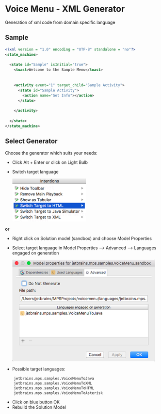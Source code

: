 Voice Menu - XML Generator
=======================

Generation of xml code from domain specific language


Sample
------

```xml
<?xml version = "1.0" encoding = "UTF-8" standalone = "no"?>
<state_machine>
  
  <state id="Sample" isInitial="true">
    <toast>Welcome to the Sample Menu</toast>
    
    
    <activity event="1" target_child="Sample Activity">
      <state id="Sample Activity">
        <action name="Get Info"></action>
      </state>
      
    </activity>
    
  </state>
</state_machine>
```

Select Generator
---------

Choose the generator which suits your needs:

* Click Alt + Enter or click on Light Bulb
* Switch target language

  [![sandbox_menu](../../extras/Intention_Switch_Target.png)](https://github.com/vaclav/voicemenu/blob/master/extras/Intention_Switch_Target.png)

**or**

* Right click on Solution model (sandbox) and choose Model Properties
* Select target language in Model Properties --> Advanced --> Languages engaged on generation 


   [![sandbox_menu](../../extras/sandbox_menu.png)](https://github.com/vaclav/voicemenu/blob/master/extras/sandbox_menu.png)
   
   
   
* Possible target languages:      
```
    jetbrains.mps.samples.VoiceMenuToJava
    jetbrains.mps.samples.VoiceMenuToXML
    jetbrains.mps.samples.VoiceMenuToHTML
    jetbrains.mps.samples.VoiceMenuToAsterisk
```
* Click on blue button OK
* Rebuild the Solution Model
